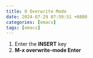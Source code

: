 ```yaml
---  
title: 8 Overwrite Mode  
date: 2024-07-29 07:59:51 +0800  
categories: [emacs]  
tags: [emacs]  
--- 
```

1. Enter the **INSERT** key
2. **M-x overwrite-mode Enter**
